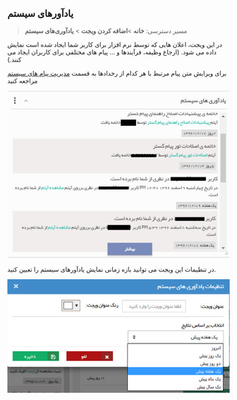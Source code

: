 ﻿## یادآورهای سیستم 

>  مسیر دسترسی:  **خانه** >**اضافه کردن ویجت** > **یادآوری‌های سیستم** 

در این ویجت، اعلان هایی که توسط نرم افزار برای کاربر شما ایجاد شده است نمایش داده می شود. (ارجاع وظیفه، فرآیندها و ... پیام های مختلفی برای کاربران ایجاد می کنند.)

برای ویرایش متن پیام مرتبط با هر کدام از رخدادها به قسمت [مدیریت پیام های سیستم](https://github.com/1stco/PayamGostarDocs/blob/master/help%202.5.4/Basic-Information/Manage-system-messages/Manage-system-messages.md)  مراجعه کنید

![](NotificationWidget.jpg)

در تنظیمات این ویجت می توانید بازه زمانی نمایش یادآورهای سیستم را تعیین کنید.

![](Systemnotifications2.jpg)




